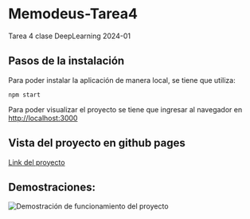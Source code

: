 # Memodeus-Tarea4
Tarea 4 clase DeepLearning 2024-01

## Pasos de la instalación
Para poder instalar la aplicación de manera local, se tiene que utiliza:
```CMD
npm start
```
Para poder visualizar el proyecto se tiene que ingresar al navegador en [http://localhost:3000](http://localhost:3000)

## Vista del proyecto en github pages 

[Link del proyecto](https://ignacio-ibarra05.github.io/Memodeus-Tarea4/)

## Demostraciones:
![Demostración de funcionamiento del proyecto]()



